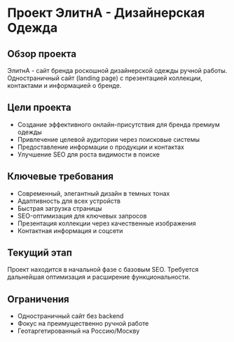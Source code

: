 # Проект ЭлитнА - Дизайнерская Одежда

## Обзор проекта
ЭлитнА - сайт бренда роскошной дизайнерской одежды ручной работы. Одностраничный сайт (landing page) с презентацией коллекции, контактами и информацией о бренде.

## Цели проекта
- Создание эффективного онлайн-присутствия для бренда премиум одежды
- Привлечение целевой аудитории через поисковые системы
- Предоставление информации о продукции и контактах
- Улучшение SEO для роста видимости в поиске

## Ключевые требования
- Современный, элегантный дизайн в темных тонах
- Адаптивность для всех устройств
- Быстрая загрузка страницы
- SEO-оптимизация для ключевых запросов
- Презентация коллекции через качественные изображения
- Контактная информация и соцсети

## Текущий этап
Проект находится в начальной фазе с базовым SEO. Требуется дальнейшая оптимизация и расширение функциональности.

## Ограничения
- Одностраничный сайт без backend
- Фокус на преимущественно ручной работе
- Геотаргетированный на Россию/Москву
